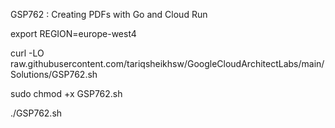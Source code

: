 GSP762 : Creating PDFs with Go and Cloud Run 

export REGION=europe-west4

curl -LO raw.githubusercontent.com/tariqsheikhsw/GoogleCloudArchitectLabs/main/Solutions/GSP762.sh

sudo chmod +x GSP762.sh

./GSP762.sh
